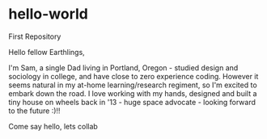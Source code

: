 # hello-world
First Repository

Hello fellow Earthlings,

I'm Sam, a single Dad living in Portland, Oregon - studied design and sociology in college, and have close to zero experience coding. However it seems natural in my at-home learning/research regiment, so I'm excited to embark down the road. I love working with my hands, designed and built a tiny house on wheels back in '13 - huge space advocate - looking forward to the future :)!!

Come say hello, lets collab

